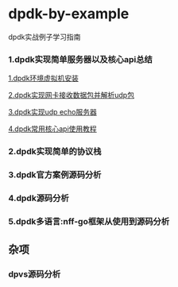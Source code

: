 # dpdk-by-example
dpdk实战例子学习指南


### 1.dpdk实现简单服务器以及核心api总结

[1.dpdk环境虚拟机安装](doc/first/dpdk_env.md)

[2.dpdk实现网卡接收数据包并解析udp包](doc/first/dpdk_udp_recv.md)

[3.dpdk实现udp echo服务器](doc/first/dpdk_echo_server.md)

[4.dpdk常用核心api使用教程](doc/first/dpdk_api.md)

### 2.dpdk实现简单的协议栈

### 3.dpdk官方案例源码分析

### 4.dpdk源码分析

### 5.dpdk多语言:nff-go框架从使用到源码分析

## 杂项

### dpvs源码分析

